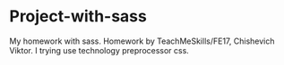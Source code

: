 # Project-with-sass
My homework with sass. Homework by TeachMeSkills/FE17, Chishevich Viktor.
I trying use technology preprocessor css.
